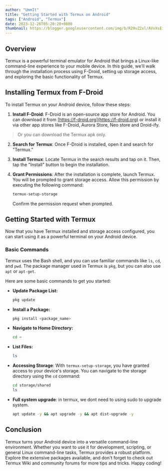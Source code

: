 ```yaml
---
author: "UmmIt"
title: "Getting Started with Termux on Android"
tags: ["Android", "Termux"]
date: 2023-12-26T05:20:20+0800
thumbnail: https://blogger.googleusercontent.com/img/b/R29vZ2xl/AVvXsEiKs2CozWn0jPi6F41w5cxBMwSFmCLunLWxObIG13prOXv1GqXPQr2tVbBXaaob_8R0XJvlLr-TQ23-SzzHGnDVLq7I7NP5jbxYVsf2YwCM0JOgEBK6x_kIKoFdrCM0XC3NnaduX3Yl8sjx719BU6k0YGNvOjIgd5pRaG4Ru9yU1cwFO_GYsbw5NXnM/s16000/termux%20icon.png
---
```


## Overview

Termux is a powerful terminal emulator for Android that brings a Linux-like command-line experience to your mobile device. In this guide, we'll walk through the installation process using F-Droid, setting up storage access, and exploring the basic functionality of Termux.

## Installing Termux from F-Droid

To install Termux on your Android device, follow these steps:

1. **Install F-Droid**: F-Droid is an open-source app store for Android. You can download it from [https://f-droid.org](https://f-droid.org) or install it via other app stores like F-Droid, Aurora Store, Neo store and Droid-ify.

>Or you can download the Termux apk only.

2. **Search for Termux**: Once F-Droid is installed, open it and search for "Termux."

3. **Install Termux**: Locate Termux in the search results and tap on it. Then, tap the "Install" button to begin the installation.

4. **Grant Permissions**: After the installation is complete, launch Termux. You will be prompted to grant storage access. Allow this permission by executing the following command:

    ```bash
    termux-setup-storage
    ```

    Confirm the permission request when prompted.

## Getting Started with Termux

Now that you have Termux installed and storage access configured, you can start using it as a powerful terminal on your Android device.

### Basic Commands

Termux uses the Bash shell, and you can use familiar commands like `ls`, `cd`, and `pwd`. The package manager used in Termux is `pkg`, but you can also use `apt` or `apt-get`.

Here are some basic commands to get you started:

- **Update Package List:**
    ```bash
    pkg update
    ```

- **Install a Package:**
    ```bash
    pkg install <package_name>
    ```

- **Navigate to Home Directory:**
    ```bash
    cd ~
    ```

- **List Files:**
    ```bash
    ls
    ```

- **Accessing Storage**: With `termux-setup-storage`, you have granted access to your device's storage. You can navigate to the storage directory using the `cd` command:

    ```bash
    cd storage/shared
    ls
    ```

- **Full system upgrade**: in termux, we dont need to using sudo to upgrade system.

    ```bash
    apt update -y && apt upgrade -y && apt dist-upgrade -y
    ```

## Conclusion

Termux turns your Android device into a versatile command-line environment. Whether you want to use it for development, scripting, or general Linux command-line tasks, Termux provides a robust platform. Explore the extensive packages available, and don't forget to check out Termux Wiki and community forums for more tips and tricks. Happy coding!
